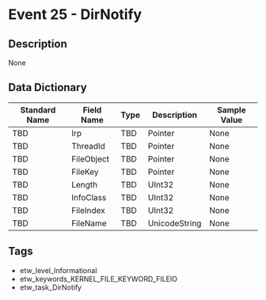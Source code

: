 # Event 25 - DirNotify

## Description
None

## Data Dictionary
|Standard Name|Field Name|Type|Description|Sample Value|
|---|---|---|---|---|
|TBD|Irp|TBD|Pointer|None|None|
|TBD|ThreadId|TBD|Pointer|None|None|
|TBD|FileObject|TBD|Pointer|None|None|
|TBD|FileKey|TBD|Pointer|None|None|
|TBD|Length|TBD|UInt32|None|None|
|TBD|InfoClass|TBD|UInt32|None|None|
|TBD|FileIndex|TBD|UInt32|None|None|
|TBD|FileName|TBD|UnicodeString|None|None|

## Tags
* etw_level_Informational
* etw_keywords_KERNEL_FILE_KEYWORD_FILEIO
* etw_task_DirNotify
